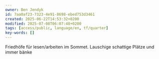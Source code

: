 ```yaml
---
owner: Ben Jendyk
id: 7aa0af23-7323-4e91-8698-ebed753d3461
created: 2025-06-22T14:53:32+0200
modified: 2025-07-08T06:07:48+0200
tags: [access/public, language/en, tf/quarter]
key-words: []
---
```


Friedhöfe für lesen/arbeiten im Sommet. Lauschige schattige Plätze und immer bänke